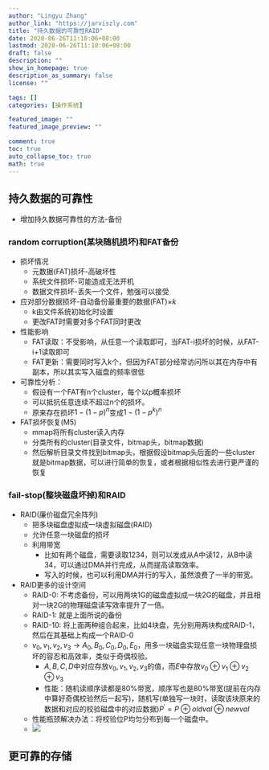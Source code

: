 ```yaml
---
author: "Lingyu Zhang"
author_link: "https://jarviszly.com"
title: "持久数据的可靠性RAID"
date: 2020-06-26T11:10:06+08:00
lastmod: 2020-06-26T11:10:06+08:00
draft: false
description: ""
show_in_homepage: true
description_as_summary: false
license: ""

tags: []
categories: [操作系统]

featured_image: ""
featured_image_preview: ""

comment: true
toc: true
auto_collapse_toc: true
math: true
---
```


## 持久数据的可靠性
- 增加持久数据可靠性的方法-备份

### random corruption(某块随机损坏)和FAT备份
- 损坏情况
  - 元数据(FAT)损坏-高破坏性
  - 系统文件损坏-可能造成无法开机
  - 数据文件损坏-丢失一个文件，勉强可以接受
- 应对部分数据损坏-自动备份最重要的数据(FAT)$\times k$
  - k由文件系统初始化时设置
  - 更改FAT时需要对多个FAT同时更改
- 性能影响
  - FAT读取：不受影响，从任意一个读取即可，当FAT-i损坏的时候，从FAT-i+1读取即可
  - FAT更新：需要同时写入k个，但因为FAT部分经常访问所以其在内存中有副本，所以其实写入磁盘的频率很低
- 可靠性分析：
  - 假设有一个FAT有n个cluster，每个以p概率损坏
  - 可以抵抗任意连续不超过n个的损坏。
  - 原来存在损坏$1-(1-p)^n$变成$1-(1-p^k)^n$ 
- FAT损坏恢复(M5)
  - mmap将所有cluster读入内存
  - 分类所有的cluster(目录文件，bitmap头，bitmap数据)
  - 然后解析目录文件找到bitmap头，根据假设bitmap头后面的一些cluster就是bitmap数据，可以进行简单的恢复，或者根据相似性去进行更严谨的恢复

### fail-stop(整块磁盘坏掉)和RAID
- RAID(廉价磁盘冗余阵列)
  - 把多块磁盘虚拟成一块虚拟磁盘(RAID)
  - 允许任意一块磁盘的损坏
  - 利用带宽
    - 比如有两个磁盘，需要读取1234，则可以发成从A中读12，从B中读34，可以通过DMA并行完成，从而提高读取效率。
    - 写入的时候，也可以利用DMA并行的写入，虽然浪费了一半的带宽。
- RAID更多的设计空间
  - RAID-0: 不考虑备份，可以用两块1G的磁盘虚拟成一块2G的磁盘，并且相对一块2G的物理磁盘读写效率提升了一倍。
  - RAID-1: 就是上面所说的备份
  - RAID-10: 将上面两种组合起来，比如4块盘，先分别用两块构成RAID-1，然后在其基础上构成一个RAID-0
  - $v_0,v_1,v_2,v_3 \rightarrow A_0,B_0,C_0,D_0,E_0$，用多一块磁盘实现任意一块物理盘损坏的容忍和高效率，类似于奇偶校验。
    - $A,B,C,D$中对应存放$v_0,v_1,v_2,v_3$的值，而$E$中存放$v_0\oplus v_1 \oplus v_2 \oplus v_3$
    - 性能：随机读顺序读都是$80\%$带宽，顺序写也是$80\%$带宽(提前在内存中算好奇偶校验然后一起写)，随机写(单独写一块时，读取该块原来的数据和对应的校验磁盘中的对应数据)$P^\prime = P \oplus oldval \oplus newval$
  - 性能瓶颈解决办法：将校验位P均匀分布到每一个磁盘中。
  - ![](/images/documents/操作系统/RAID5.png)

## 更可靠的存储